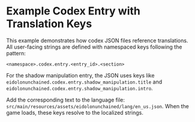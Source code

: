 # Example Codex Entry with Translation Keys

This example demonstrates how codex JSON files reference translations.  
All user-facing strings are defined with namespaced keys following the pattern:

```
<namespace>.codex.entry.<entry_id>.<section>
```

For the shadow manipulation entry, the JSON uses keys like
`eidolonunchained.codex.entry.shadow_manipulation.title` and
`eidolonunchained.codex.entry.shadow_manipulation.intro`.

Add the corresponding text to the language file:
`src/main/resources/assets/eidolonunchained/lang/en_us.json`.
When the game loads, these keys resolve to the localized strings.
